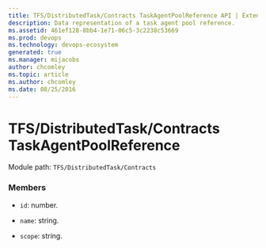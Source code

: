 ```yaml
---
title: TFS/DistributedTask/Contracts TaskAgentPoolReference API | Extensions for Azure DevOps Services
description: Data representation of a task agent pool reference.
ms.assetid: 461ef128-8bb4-1e71-06c5-3c2238c53669
ms.prod: devops
ms.technology: devops-ecosystem
generated: true
ms.manager: mijacobs
author: chcomley
ms.topic: article
ms.author: chcomley
ms.date: 08/25/2016
---
```


# TFS/DistributedTask/Contracts TaskAgentPoolReference

Module path: `TFS/DistributedTask/Contracts`


### Members

* `id`: number. 

* `name`: string. 

* `scope`: string. 

